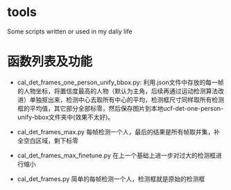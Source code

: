 # tools
Some scripts written or used in my daliy life

# 函数列表及功能
- cal_det_frames_one_person_unify_bbox.py: 利用.json文件中存放的每一帧的人物坐标，将置信度最高的人物（默认为主角，后续再通过运动检测算法改进）单独抠出来，检测中心去取所有中心的平均，检测框尺寸同样取所有检测框的平均值，其它部分全部标零，然后保存图片到本地ucf-det-one-person-unify-bbox文件夹中(效果不太好)。

- cal_det_frames_max.py 每帧检测一个人，最后的结果是所有帧取并集，补全空白区域，剩下标零
- cal_det_frames_max_finetune.py  在上一个基础上进一步对过大的检测框进行缩小
- cal_det_frames.py 简单的每帧检测一个人，检测框就是原始的检测框
